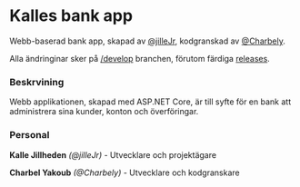 # Kalles bank app
Webb-baserad bank app, skapad av [@jilleJr](https://github.com/jilleJr), kodgranskad av [@Charbely](https://github.com/Charbely).

Alla ändringinar sker på [/develop](https://github.com/PROG17/KallesALMBank/tree/develop) branchen, förutom färdiga [releases](https://github.com/PROG17/KallesALMBank/releases).

### Beskrvining
Webb applikationen, skapad med ASP.NET Core, är till syfte för en bank att administrera sina kunder, konton och överföringar.

### Personal
**Kalle Jillheden** _(@jilleJr)_ - Utvecklare och projektägare

**Charbel Yakoub** _(@Charbely)_ - Utvecklare och kodgranskare
